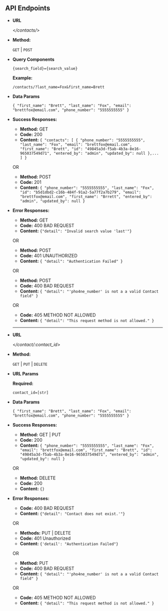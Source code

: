 **API Endpoints**
----

* **URL**

  <_/contacts/_>

* **Method:**

  `GET` | `POST`
  
*  **Query Components**
 
   `{search_field}={search_value}`

   **Example:**
   
   `/contacts/?last_name=Fox&first_name=Brett`

* **Data Params**

  `{
    "first_name": "Brett",
    "last_name": "Fox",
    "email": "brettfox@email.com",
    "phone_number": "5555555555"
    }`

* **Success Responses:**
  * **Method:** GET
  * **Code:** 200 <br />
  * **Content:** `{
     "contacts": [
        {
            "phone_number": "5555555555",
            "last_name": "Fox",
            "email": "brettfox@email.com",
            "first_name": "Brett",
            "id": "49845a3d-f5ab-4b3a-8e16-965037549d71",
            "entered_by": "admin",
            "updated_by": null
        },...
    ]
}`

  OR

  * **Method:** POST
  * **Code:**  201 <br />
  * **Content:** `{
      "phone_number": "5555555555",
      "last_name": "Fox",
      "id": "b5d1dbd2-c16b-484f-91a2-5a77f2a7b279",
      "email": "brettfox@email.com",
      "first_name": "Brrett",
      "entered_by": "admin",
      "updated_by": null
  }`

* **Error Responses:**
  * **Method:** GET
  * **Code:** 400 BAD REQUEST <br />
  * **Content:**  `{"detail": "Invalid search value 'last'"}`

  OR
  * **Method:** POST
  * **Code:** 401 UNAUTHORIZED <br />
  * **Content:**  `{ "detail": "Authentication Failed" }`
  
  OR
  * **Method:** POST
  * **Code:** 400 BAD REQUEST <br />
  * **Content:** `{ "detail": "'pho4ne_number' is not a a valid Contact field" }`
      
  OR
  * **Code:**  405 METHOD NOT ALLOWED <br />
  * **Content:** `{ "detail": "This request method is not allowed." }`
  
  
  ----------------
* **URL**

  <_/contact/:contact_id_>

* **Method:**

  `GET` | `PUT` | `DELETE`
  
* **URL Params**

   **Required:**
 
   `contact_id=[str]`

* **Data Params**

  `{
    "first_name": "Brett",
    "last_name": "Fox",
    "email": "brettfox@email.com",
    "phone_number": "5555555555"
    }`

* **Success Responses:**
  * **Method:** GET | PUT
  * **Code:** 200 <br />
  * **Content:** `{
    "phone_number": "5555555555",
    "last_name": "Fox",
    "email": "brettfox@email.com",
    "first_name": "Brett",
    "id": "49845a3d-f5ab-4b3a-8e16-965037549d71",
    "entered_by": "admin",
    "updated_by": null
}`

  OR
  
  * **Method:** DELETE
  * **Code:** 200 <br />
  * **Content:** `{}`
  
* **Error Responses:**
  * **Code:** 400 BAD REQUEST <br />
  * **Content:**  `{"detail": "Contact does not exist.'"}`

  OR
  * **Methods:** PUT | DELETE
  * **Code:** 401 Unauthorized <br />
  * **Content:**  `{'detail': "Authentication Failed"}`
  
  OR
  
  * **Method:** PUT
  * **Code:** 400 BAD REQUEST <br />
  * **Content:** `{ "detail": "'pho4ne_number' is not a a valid Contact field" }`
  
  OR
  
  * **Code:**  405 METHOD NOT ALLOWED <br />
  * **Content:** `{ "detail": "This request method is not allowed." }`
  
  
